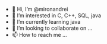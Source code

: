 - 👋 Hi, I’m @mironandrei
- 👀 I’m interested in C, C++, SQL, java
- 🌱 I’m currently learning java
- 💞️ I’m looking to collaborate on ...
- 📫 How to reach me ...

<!---
mironandrei/mironandrei is a ✨ special ✨ repository because its `README.md` (this file) appears on your GitHub profile.
You can click the Preview link to take a look at your changes.
--->
